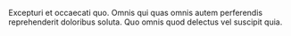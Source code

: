 Excepturi et occaecati quo. Omnis qui quas omnis autem perferendis reprehenderit doloribus soluta. Quo omnis quod delectus vel suscipit quia.